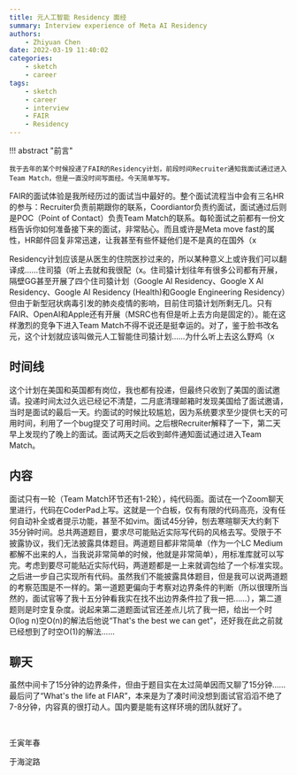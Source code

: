 ```yaml
---
title: 元人工智能 Residency 面经
summary: Interview experience of Meta AI Residency
authors:
    - Zhiyuan Chen
date: 2022-03-19 11:40:02
categories:
    - sketch
    - career
tags:
    - sketch
    - career
    - interview
    - FAIR
    - Residency
---
```


!!! abstract "前言"

    我于去年的某个时候投递了FAIR的Residency计划，前段时间Recruiter通知我面试通过进入Team Match，但是一直没时间写面经。今天简单写写。

FAIR的面试体验是我所经历过的面试当中最好的。整个面试流程当中会有三名HR的参与：Recruiter负责前期跟你的联系，Coordiantor负责约面试，面试通过后则是POC（Point of Contact）负责Team Match的联系。每轮面试之前都有一份文档告诉你如何准备接下来的面试，非常贴心。而且或许是Meta move fast的属性，HR邮件回复非常迅速，让我甚至有些怀疑他们是不是真的在国外（x

Residency计划应该是从医生的住院医抄过来的，所以某种意义上或许我们可以翻译成……住司猿（听上去就和我很配（x。住司猿计划往年有很多公司都有开展，隔壁GG甚至开展了四个住司猿计划（Google AI Residency、Google X AI Residency、Google AI Residency (Health)和Google Engineering Residency）但由于新型冠状病毒引发的肺炎疫情的影响，目前住司猿计划所剩无几。只有FAIR、OpenAI和Apple还有开展（MSRC也有但是听上去方向是固定的）。能在这样激烈的竞争下进入Team Match不得不说还是挺幸运的。对了，鉴于脸书改名元，这个计划就应该叫做元人工智能住司猿计划……为什么听上去这么野鸡（x

## 时间线

这个计划在美国和英国都有岗位，我也都有投递，但最终只收到了美国的面试邀请。投递时间太过久远已经记不清楚，二月底清理邮箱时发现美国给了面试邀请，当时是面试的最后一天。约面试的时候比较尴尬，因为系统要求至少提供七天的可用时间，利用了一个bug提交了可用时间。之后根Recruiter解释了一下，第二天早上发现约了晚上的面试。面试两天之后收到邮件通知面试通过进入Team Match。

## 内容

面试只有一轮（Team Match环节还有1-2轮），纯代码面。面试在一个Zoom聊天里进行，代码在CoderPad上写。这就是一个白板，仅有有限的代码高亮，没有任何自动补全或者提示功能，甚至不如vim。面试45分钟，刨去寒暄聊天大约剩下35分钟时间。总共两道题目，要求尽可能贴近实际写代码的风格去写。受限于不披露协议，我们无法披露具体题目。两道题目都非常简单（作为一个LC Medium都解不出来的人，当我说非常简单的时候，他就是非常简单），用标准库就可以写完。考虑到要尽可能贴近实际代码，两道题都是一上来就调包给了一个标准实现。之后进一步自己实现所有代码。虽然我们不能披露具体题目，但是我可以说两道题的考察范围是不一样的。第一道题更偏向于考察对边界条件的判断（所以很理所当然的，面试官等了我十五分钟看我实在找不出边界条件拉了我一把……），第二道题则是时空复杂度。说起来第二道题面试官还差点儿坑了我一把，给出一个时O(log n)空O(n)的解法后他说“That's the best we can get”，还好我在此之前就已经想到了时空O(1)的解法……

## 聊天

虽然中间卡了15分钟的边界条件，但由于题目实在太过简单因而又聊了15分钟……最后问了“What's the life at FIAR”，本来是为了凑时间没想到面试官滔滔不绝了7-8分钟，内容真的很打动人。国内要是能有这样环境的团队就好了。

</br>

壬寅年春

于海淀路

